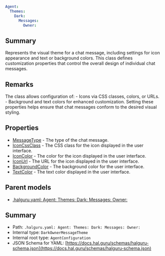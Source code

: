 <!--
title: Owner
version: 1.40.0
generated: true
date: 2025-04-25
node: This file is generated by the command-line program: `halguru manual -c -m`
-->


```yaml
Agent:
  Themes:
    Dark:
      Messages:
        Owner:
```

## Summary

Represents the visual theme for a chat message, including settings for icon appearance and text or background colors. This class defines customization properties that control the overall design of individual chat messages.

## Remarks

The class allows configuration of: - Icons via CSS classes, colors, or URLs. - Background and text colors for enhanced customization. Setting these properties helps ensure that chat messages conform to the desired visual styling.

## Properties

* [MessageType]((halguru)-agent-themes-dark-messages-owner-messagetype.md) - The type of the chat message.
* [IconCssClass]((halguru)-agent-themes-dark-messages-owner-iconcssclass.md) - The CSS class for the icon displayed in the user interface.
* [IconColor]((halguru)-agent-themes-dark-messages-owner-iconcolor.md) - The color for the icon displayed in the user interface.
* [IconUrl]((halguru)-agent-themes-dark-messages-owner-iconurl.md) - The URL for the icon displayed in the user interface.
* [BackgroundColor]((halguru)-agent-themes-dark-messages-owner-backgroundcolor.md) - The background color for the user interface.
* [TextColor]((halguru)-agent-themes-dark-messages-owner-textcolor.md) - The text color displayed in the user interface.

## Parent models

* [.halguru.yaml: Agent: Themes: Dark: Messages: Owner:]((halguru)-agent-themes-dark-messages-owner.md)
## Summary

* Path: `.halguru.yaml: Agent: Themes: Dark: Messages: Owner:`
* Internal type: `DarkOwnerMessageTheme`
* Internal root type: `AgentConfiguration`
* JSON Schema for YAML: [https://docs.hal.guru/schemas/halguru-schema.json](https://docs.hal.guru/schemas/halguru-schema.json)
